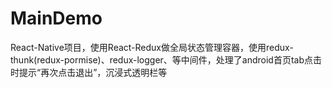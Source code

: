 # MainDemo
React-Native项目，使用React-Redux做全局状态管理容器，使用redux-thunk(redux-pormise)、redux-logger、等中间件，处理了android首页tab点击时提示“再次点击退出”，沉浸式透明栏等

